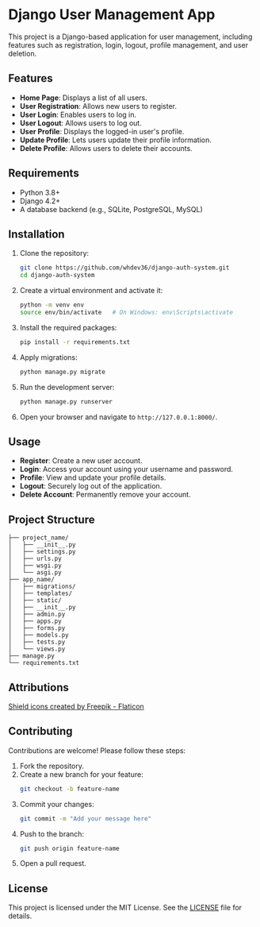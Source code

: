# Django User Management App

This project is a Django-based application for user management, including features such as registration, login, logout, profile management, and user deletion.

## Features

- **Home Page**: Displays a list of all users.
- **User Registration**: Allows new users to register.
- **User Login**: Enables users to log in.
- **User Logout**: Allows users to log out.
- **User Profile**: Displays the logged-in user's profile.
- **Update Profile**: Lets users update their profile information.
- **Delete Profile**: Allows users to delete their accounts.

## Requirements

- Python 3.8+
- Django 4.2+
- A database backend (e.g., SQLite, PostgreSQL, MySQL)

## Installation

1. Clone the repository:
   ```bash
   git clone https://github.com/whdev36/django-auth-system.git
   cd django-auth-system
   ```

2. Create a virtual environment and activate it:
   ```bash
   python -m venv env
   source env/bin/activate   # On Windows: env\Scripts\activate
   ```

3. Install the required packages:
   ```bash
   pip install -r requirements.txt
   ```

4. Apply migrations:
   ```bash
   python manage.py migrate
   ```

5. Run the development server:
   ```bash
   python manage.py runserver
   ```

6. Open your browser and navigate to `http://127.0.0.1:8000/`.

## Usage

- **Register**: Create a new user account.
- **Login**: Access your account using your username and password.
- **Profile**: View and update your profile details.
- **Logout**: Securely log out of the application.
- **Delete Account**: Permanently remove your account.

## Project Structure

```
├── project_name/
│   ├── __init__.py
│   ├── settings.py
│   ├── urls.py
│   ├── wsgi.py
│   └── asgi.py
├── app_name/
│   ├── migrations/
│   ├── templates/
│   ├── static/
│   ├── __init__.py
│   ├── admin.py
│   ├── apps.py
│   ├── forms.py
│   ├── models.py
│   ├── tests.py
│   └── views.py
├── manage.py
└── requirements.txt
```

## Attributions

<a href="https://www.flaticon.com/free-icons/shield" title="shield icons">Shield icons created by Freepik - Flaticon</a>

## Contributing

Contributions are welcome! Please follow these steps:

1. Fork the repository.
2. Create a new branch for your feature:
   ```bash
   git checkout -b feature-name
   ```
3. Commit your changes:
   ```bash
   git commit -m "Add your message here"
   ```
4. Push to the branch:
   ```bash
   git push origin feature-name
   ```
5. Open a pull request.

## License

This project is licensed under the MIT License. See the [LICENSE](LICENSE) file for details.
